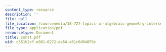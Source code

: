 ```yaml
---
content_type: resource
description: ''
file: null
file_location: /coursemedia/18-727-topics-in-algebraic-geometry-intersection-theory-on-moduli-spaces-spring-2006/c551b2cfe8816272aa54a51c6d04079e_const.pdf
file_type: application/pdf
resourcetype: Document
title: const.pdf
uid: c551b2cf-e881-6272-aa54-a51c6d04079e
---
```

